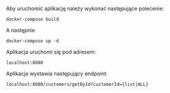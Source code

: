 Aby uruchomić aplikację należy wykonać następujące polecenie:

``docker-compose build``

A następnie

``docker-compose up -d``

Aplikacja uruchomi się pod adresem:

``localhost:8080``

Aplikacja wystawia następujący endpoint:

``localhost:8080/customers/getById?customerId={list|ALL}``